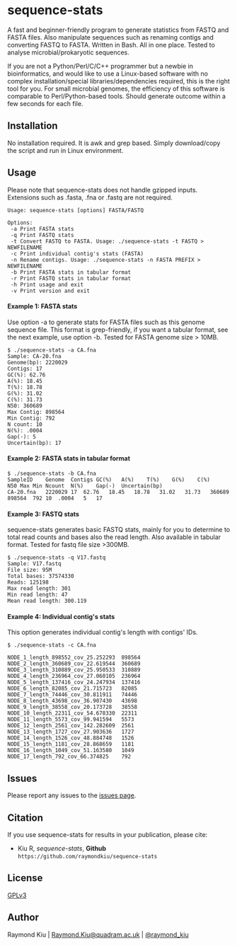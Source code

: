 # sequence-stats
A fast and beginner-friendly program to generate statistics from FASTQ and FASTA files. Also manipulate sequences such as renaming contigs and converting FASTQ to FASTA. Written in Bash. All in one place. Tested to analyse microbial/prokaryotic sequences.

If you are not a Python/Perl/C/C++ programmer but a newbie in bioinformatics, and would like to use a Linux-based software with no complex installation/special libraries/dependencies required, this is the right tool for you. For small microbial genomes, the efficiency of this software is comparable to Perl/Python-based tools. Should generate outcome within a few seconds for each file.

## Installation
No installation required. It is awk and grep based. Simply download/copy the script and run in Linux environment. 

## Usage
Please note that sequence-stats does not handle gzipped inputs. Extensions such as .fasta, .fna or .fastq are not required.
```
Usage: sequence-stats [options] FASTA/FASTQ

Options:
 -a Print FASTA stats
 -q Print FASTQ stats
 -t Convert FASTQ to FASTA. Usage: ./sequence-stats -t FASTQ > NEWFILENAME
 -c Print individual contig's stats (FASTA)
 -n Rename contigs. Usage: ./sequence-stats -n FASTA PREFIX > NEWFILENAME
 -b Print FASTA stats in tabular format
 -r Print FASTQ stats in tabular format
 -h Print usage and exit
 -v Print version and exit
```

#### Example 1: FASTA stats
Use option -a to generate stats for FASTA files such as this genome sequence file. This format is grep-friendly, if you want a tabular format, see the next example, use option -b. Tested for FASTA genome size > 10MB.
```
$ ./sequence-stats -a CA.fna 
Sample: CA-20.fna
Genome(bp): 2220029
Contigs: 17
GC(%): 62.76
A(%): 18.45
T(%): 18.78
G(%): 31.02
C(%): 31.73
N50: 360689
Max Contig: 898564
Min Contig: 792
N count: 10
N(%): .0004
Gap(-): 5
Uncertain(bp): 17
```

#### Example 2: FASTA stats in tabular format
```
$ ./sequence-stats -b CA.fna 
SampleID	Genome	Contigs	GC(%)	A(%)	T(%)	G(%)	C(%)	N50	Max	Min	Ncount	N(%)	Gap(-)	Uncertain(bp)	
CA-20.fna	2220029	17	62.76	18.45	18.78	31.02	31.73	360689	898564	792	10	.0004	5	17
```

#### Example 3: FASTQ stats
sequence-stats generates basic FASTQ stats, mainly for you to determine to total read counts and bases also the read length. Also available in tabular format. Tested for fastq file size >300MB.
```
$ ./sequence-stats -q V17.fastq 
Sample: V17.fastq
File size: 95M
Total bases: 37574330
Reads: 125198
Max read length: 301
Min read length: 47
Mean read length: 300.119
```

#### Example 4: Individual contig's stats
This option generates individual contig's length with contigs' IDs.
```
$ ./sequence-stats -c CA.fna 

NODE_1_length_898552_cov_25.252293	898564
NODE_2_length_360689_cov_22.619544	360689
NODE_3_length_310889_cov_25.950533	310889
NODE_4_length_236964_cov_27.060105	236964
NODE_5_length_137416_cov_24.247934	137416
NODE_6_length_82085_cov_21.715723	82085
NODE_7_length_74446_cov_30.811911	74446
NODE_8_length_43698_cov_36.907430	43698
NODE_9_length_38558_cov_20.173728	38558
NODE_10_length_22311_cov_54.678330	22311
NODE_11_length_5573_cov_99.941594	5573
NODE_12_length_2561_cov_142.282609	2561
NODE_13_length_1727_cov_27.903636	1727
NODE_14_length_1526_cov_48.884748	1526
NODE_15_length_1181_cov_28.868659	1181
NODE_16_length_1049_cov_51.163580	1049
NODE_17_length_792_cov_66.374825	792
```

## Issues
Please report any issues to the [issues page](https://github.com/raymondkiu/sequence-stats/issues).

## Citation
If you use sequence-stats for results in your publication, please cite:
* Kiu R, *sequence-stats*, **Github** `https://github.com/raymondkiu/sequence-stats`

## License
[GPLv3](https://github.com/raymondkiu/sequence-stats/blob/master/LICENSE)

## Author
Raymond Kiu | Raymond.Kiu@quadram.ac.uk | [@raymond_kiu](https://twitter.com/raymond_kiu)
